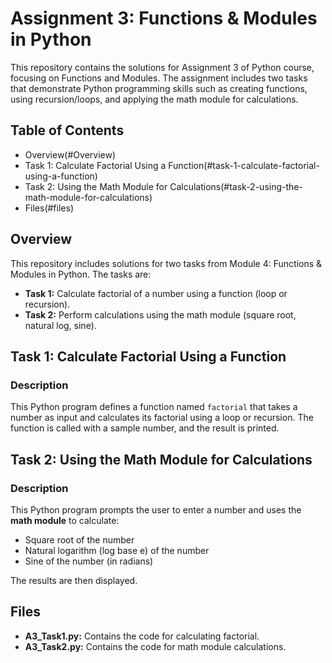 # Assignment 3: Functions & Modules in Python  

This repository contains the solutions for Assignment 3 of Python course, focusing on Functions and Modules. The assignment includes two tasks that demonstrate Python programming skills such as creating functions, using recursion/loops, and applying the math module for calculations.  

## Table of Contents  
- Overview(#Overview) 
- Task 1: Calculate Factorial Using a Function(#task-1-calculate-factorial-using-a-function)  
- Task 2: Using the Math Module for Calculations(#task-2-using-the-math-module-for-calculations)
- Files(#files)

## Overview  
This repository includes solutions for two tasks from Module 4: Functions & Modules in Python. The tasks are:  

- **Task 1:** Calculate factorial of a number using a function (loop or recursion).  
- **Task 2:** Perform calculations using the math module (square root, natural log, sine).  

## Task 1: Calculate Factorial Using a Function  

### Description  
This Python program defines a function named `factorial` that takes a number as input and calculates its factorial using a loop or recursion. The function is called with a sample number, and the result is printed.  

## Task 2: Using the Math Module for Calculations  

### Description  
This Python program prompts the user to enter a number and uses the **math module** to calculate:  
- Square root of the number  
- Natural logarithm (log base e) of the number  
- Sine of the number (in radians)  

The results are then displayed.  

## Files  
- **A3_Task1.py:** Contains the code for calculating factorial.  
- **A3_Task2.py:** Contains the code for math module calculations.  

